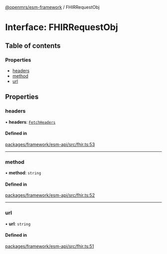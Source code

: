 [@openmrs/esm-framework](../API.md) / FHIRRequestObj

# Interface: FHIRRequestObj

## Table of contents

### Properties

- [headers](FHIRRequestObj.md#headers)
- [method](FHIRRequestObj.md#method)
- [url](FHIRRequestObj.md#url)

## Properties

### headers

• **headers**: [`FetchHeaders`](FetchHeaders.md)

#### Defined in

[packages/framework/esm-api/src/fhir.ts:53](https://github.com/openmrs/openmrs-esm-core/blob/master/packages/framework/esm-api/src/fhir.ts#L53)

___

### method

• **method**: `string`

#### Defined in

[packages/framework/esm-api/src/fhir.ts:52](https://github.com/openmrs/openmrs-esm-core/blob/master/packages/framework/esm-api/src/fhir.ts#L52)

___

### url

• **url**: `string`

#### Defined in

[packages/framework/esm-api/src/fhir.ts:51](https://github.com/openmrs/openmrs-esm-core/blob/master/packages/framework/esm-api/src/fhir.ts#L51)
